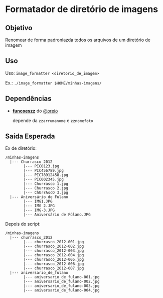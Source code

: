 Formatador de diretório de imagens
==============

## Objetivo
Renomear de forma padroniazda todos os arquivos de um diretório de imagem

## Uso
Uso: `image_formatter <diretorio_de_imagem>`

Ex.: `./image_formatter $HOME/minhas-imagens/`

## Dependências
* [**funcoeszz**](https://github.com/aureliojargas/funcoeszz) do [@oreio](https://twitter.com/oreio)

  depende da `zzarrumanome` e `zznomefoto`

## Saída Esperada
Ex de diretório:

```
/minhas-imagens
  |--- Churrasco 2012
        |--- PIC0123.jpg
        |--- PIC456789.jpg
        |--- PIC78912458.jpg
        |--- PIC002345.jpg
        |--- Churrasco 1.jpg
        |--- Churrasco 2.jpg
        |--- ChUrrAscO 3.jpg
  |--- Aniversário de Fulano
        |--- IMG1.JPG
        |--- IMG 2.JPG
        |--- IMG-3.JPG
        |--- Aniversário de Fúlano.JPG
```

Depois do script:

```
/minhas-imagens
  |--- churrasco_2012
        |--- churrasco_2012-001.jpg
        |--- churrasco_2012-002.jpg
        |--- churrasco_2012-003.jpg
        |--- churrasco_2012-004.jpg
        |--- churrasco_2012-005.jpg
        |--- churrasco_2012-006.jpg
        |--- churrasco_2012-007.jpg
  |--- aniversario_de_fulano
        |--- aniversario_de_fulano-001.jpg
        |--- aniversario_de_fulano-002.jpg
        |--- aniversario_de_fulano-003.jpg
        |--- aniversario_de_fulano-004.jpg
```
